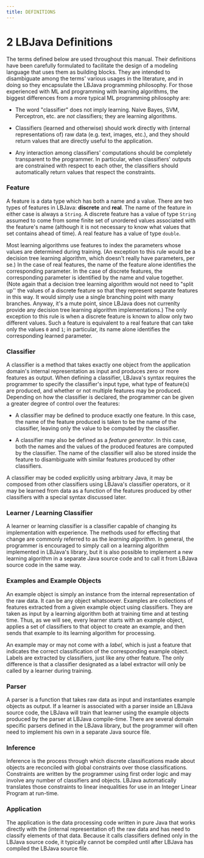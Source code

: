 ```yaml
---
title: DEFINITIONS
---
```


# 2 LBJava Definitions

The terms defined below are used throughout this manual. Their definitions
have been carefully formulated to facilitate the design of a modeling language
that uses them as building blocks.  They are intended to disambiguate among
the terms' various usages in the literature, and in doing so they encapsulate
the LBJava programming philosophy.  For those experienced with ML and programming
with learning algorithms, the biggest differences from a more typical ML
programming philosophy are:

 - The word "classifier" does not imply learning.  Naive Bayes, SVM,
Perceptron, etc. are *not* classifiers; they are learning algorithms.

 - Classifiers (learned and otherwise) should work directly with (internal
representations of) raw data (e.g. text, images, etc.), and they should return
values that are directly useful to the application.

- Any interaction among classifiers' computations should be completely
transparent to the programmer.  In particular, when classifiers' outputs are
constrained with respect to each other, the classifiers should automatically
return values that respect the constraints.

### Feature
A feature is a data type which has both a name and a value.  There are two
types of features in LBJava: **discrete** and **real**.  The name of the feature in
either case is always a `String`.  A discrete feature has a value of type
`String` assumed to come from some finite set of unordered values
associated with the feature's name (although it is not necessary to know what
values that set contains ahead of time).  A real feature has a value of type
`double`.

Most learning algorithms use features to index the parameters whose values are
determined during training. (An exception to this rule would be a
decision tree learning algorithm, which doesn't really have parameters, per
se.)  In the case of real features, the name of the feature alone identifies
the corresponding parameter.  In the case of discrete features, the
corresponding parameter is identified by the name and value
together. (Note again that a decision tree learning algorithm would
not need to "split up'' the values of a discrete feature so that they
represent separate features in this way.  It would simply use a single
branching point with many branches.  Anyway, it's a mute point, since LBJava does
not currenlty provide any decision tree learning algorithm implementations.)
The only exception to this rule is when a discrete feature is known to allow
only two different values.  Such a feature is equivalent to a real feature
that can take only the values `0` and `1`; in particular, its name alone
identifies the corresponding learned parameter.

### Classifier
A classifier is a method that takes exactly one object from the application
domain's internal representation as input and produces zero or more features
as output.  When defining a classifier, LBJava's syntax requires the programmer
to specify the classifier's input type, what type of feature(s) are produced,
and whether or not multiple features may be produced.  Depending on how the
classifier is declared, the programmer can be given a greater degree of
control over the features:


- A classifier may be defined to produce exactly one feature.  In this case, the
name of the feature produced is taken to be the name of the classifier,
leaving only the value to be computed by the classifier.

- A classifier may also be defined as a *feature generator*.  In this case,
both the names and the values of the produced features are computed by the
classifier.  The name of the classifier will also be stored inside the feature
to disambiguate with similar features produced by other classifiers.

A classifier may be coded explicitly using arbitrary Java, it may be composed
from other classifiers using LBJava's classifier operators, or it may be learned
from data as a function of the features produced by other classifiers with a
special syntax discussed later.

### Learner / Learning Classifier
A learner or learning classifier is a classifier capable of changing its
implementation with experience.  The methods used for effecting that change
are commonly referred to as the *learning algorithm*.  In general, the
programmer is encouraged to simply call on a learning algorithm implemented in
LBJava's library, but it is also possible to implement a new learning algorithm
in a separate Java source code and to call it from LBJava source code in the same
way.

### Examples and Example Objects
An example object is simply an instance from the internal representation of
the raw data.  It can be any object whatsoever.  Examples are collections of
features extracted from a given example object using classifiers.  They are
taken as input by a learning algorithm both at training time and at testing
time.  Thus, as we will see, every learner starts with an example object,
applies a set of classifiers to that object to create an example, and then
sends that example to its learning algorithm for processing.

An example may or may not come with a *label*, which is just a feature
that indicates the correct classification of the corresponding example object.
Labels are extracted by classifiers, just like any other feature.  The only
difference is that a classifier designated as a label extractor will only be
called by a learner during training.

### Parser
A parser is a function that takes raw data as input and instantiates example
objects as output.  If a learner is associated with a parser inside an LBJava
source code, the LBJava will train that learner using the example objects
produced by the parser at LBJava compile-time.  There are several domain specific
parsers defined in the LBJava library, but the programmer will often need to
implement his own in a separate Java source file.

### Inference
Inference is the process through which discrete classifications made about
objects are reconciled with global constraints over those classifications.
Constraints are written by the programmer using first order logic and may
involve any number of classifiers and objects.  LBJava automatically translates
those constraints to linear inequalities for use in an Integer Linear Program
at run-time.

### Application
The application is the data processing code written in pure Java that works
directly with the (internal representation of) the raw data and has need to
classify elements of that data.  Because it calls classifiers defined only in
the LBJava source code, it typically cannot be compiled until after LBJava has
compiled the LBJava source file.

